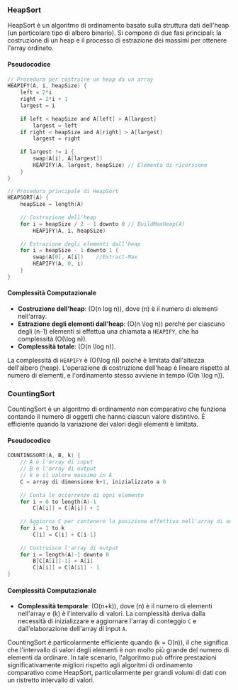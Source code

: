 ### HeapSort

HeapSort è un algoritmo di ordinamento basato sulla struttura dati dell'heap (un particolare tipo di albero binario). Si compone di due fasi principali: la costruzione di un heap e il processo di estrazione dei massimi per ottenere l'array ordinato.

#### Pseudocodice

```c
// Procedura per costruire un heap da un array
HEAPIFY(A, i, heapSize) {
    left = 2*i
    right = 2*i + 1
    largest = i
    
    if left < heapSize and A[left] > A[largest]
        largest = left
    if right < heapSize and A[right] > A[largest]
        largest = right
    
    if largest != i {
        swap(A[i], A[largest])
        HEAPIFY(A, largest, heapSize) // Elemento di ricorsione
    }
}

// Procedura principale di HeapSort
HEAPSORT(A) {
    heapSize = length(A)
    
    // Costruzione dell'heap
    for i = heapSize / 2 - 1 downto 0 // BuildMaxHeap(A)
        HEAPIFY(A, i, heapSize)
    
    // Estrazione degli elementi dall'heap 
    for i = heapSize - 1 downto 1 {
        swap(A[0], A[i])    //Extract-Max
        HEAPIFY(A, 0, i)
    }
}
```

#### Complessità Computazionale

- **Costruzione dell'heap**: \(O(n log n)\), dove \(n\) è il numero di elementi nell'array.
- **Estrazione degli elementi dall'heap**: \(O(n \log n)\) perché per ciascuno degli \(n-1\) elementi si effettua una chiamata a `HEAPIFY`, che ha complessità \(O(\log n)\).
- **Complessità totale**: \(O(n \log n)\).

La complessità di `HEAPIFY` è \(O(\log n)\) poiché è limitata dall'altezza dell'albero (heap). L'operazione di costruzione dell'heap è lineare rispetto al numero di elementi, e l'ordinamento stesso avviene in tempo \(O(n \log n)\).

### CountingSort

CountingSort è un algoritmo di ordinamento non comparativo che funziona contando il numero di oggetti che hanno ciascun valore distintivo. È efficiente quando la variazione dei valori degli elementi è limitata.

#### Pseudocodice

```c
COUNTINGSORT(A, B, k) {
    // A è l'array di input
    // B è l'array di output
    // k è il valore massimo in A
    C = array di dimensione k+1, inizializzato a 0
    
    // Conta le occorrenze di ogni elemento
    for i = 0 to length(A)-1
        C[A[i]] = C[A[i]] + 1
    
    // Aggiorna C per contenere la posizione effettiva nell'array di output
    for i = 1 to k
        C[i] = C[i] + C[i-1]
    
    // Costruisce l'array di output
    for i = length(A)-1 downto 0
        B[C[A[i]]-1] = A[i]
        C[A[i]] = C[A[i]] - 1
}
```

#### Complessità Computazionale

- **Complessità temporale**: \(O(n+k)\), dove \(n\) è il numero di elementi nell'array e \(k\) è l'intervallo di valori. La complessità deriva dalla necessità di inizializzare e aggiornare l'array di conteggio `C` e dall'elaborazione dell'array di input `A`.
  
CountingSort è particolarmente efficiente quando \(k = O(n)\), il che significa che l'intervallo di valori degli elementi è non molto più grande del numero di elementi da ordinare. In tale scenario, l'algoritmo può offrire prestazioni significativamente migliori rispetto agli algoritmi di ordinamento comparativo come HeapSort, particolarmente per grandi volumi di dati con un ristretto intervallo di valori.